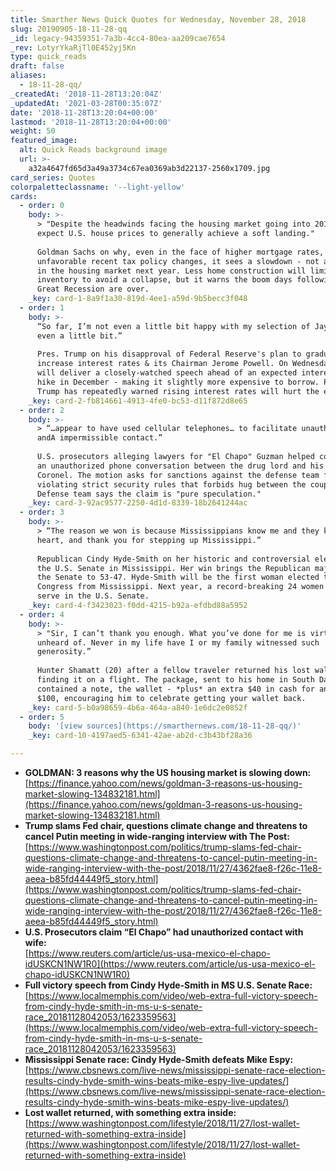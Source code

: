 ```yaml
---
title: Smarther News Quick Quotes for Wednesday, November 28, 2018
slug: 20190905-18-11-28-qq
_id: legacy-94359351-7a3b-4cc4-80ea-aa209cae7654
_rev: LotyrYkaRjTl0E452yj5Kn
type: quick_reads
draft: false
aliases:
  - 18-11-28-qq/
_createdAt: '2018-11-28T13:20:04Z'
_updatedAt: '2021-03-28T00:35:07Z'
date: '2018-11-28T13:20:04+00:00'
lastmod: '2018-11-28T13:20:04+00:00'
weight: 50
featured_image:
  alt: Quick Reads background image
  url: >-
    a32a4647fd65d3a49a3734c67ea0369ab3d22137-2560x1709.jpg
card_series: Quotes
colorpaletteclassname: '--light-yellow'
cards:
  - order: 0
    body: >-
      > "Despite the headwinds facing the housing market going into 2019, we
      expect U.S. house prices to generally achieve a soft landing."  
        
      Goldman Sachs on why, even in the face of higher mortgage rates,
      unfavorable recent tax policy changes, it sees a slowdown - not a crisis
      in the housing market next year. Less home construction will limit
      inventory to avoid a collapse, but it warns the boom days following the
      Great Recession are over.
    _key: card-1-8a9f1a30-819d-4ee1-a59d-9b5becc3f048
  - order: 1
    body: >-
      “So far, I’m not even a little bit happy with my selection of Jay. Not
      even a little bit.”  
        
      Pres. Trump on his disapproval of Federal Reserve's plan to gradual
      increase interest rates & its Chairman Jerome Powell. On Wednesday, Powell
      will deliver a closely-watched speech ahead of an expected interest rate
      hike in December - making it slightly more expensive to borrow. Pres.
      Trump has repeatedly warned rising interest rates will hurt the economy.
    _key: card-2-fb814661-4913-4fe0-bc53-d11f872d8e65
  - order: 2
    body: >-
      > “…appear to have used cellular telephones… to facilitate unauthorized…
      andA impermissible contact.”  
        
      U.S. prosecutors alleging lawyers for "El Chapo" Guzman helped coordinate
      an unauthorized phone conversation between the drug lord and his wife Emma
      Coronel. The motion asks for sanctions against the defense team for
      violating strict security rules that forbids hug between the couple.
      Defense team says the claim is "pure speculation."
    _key: card-3-92ac9577-2250-4d1d-8339-18b2641244ac
  - order: 3
    body: >-
      > “The reason we won is because Mississippians know me and they know my
      heart, and thank you for stepping up Mississippi.”  
        
      Republican Cindy Hyde-Smith on her historic and controversial election to
      the U.S. Senate in Mississippi. Her win brings the Republican majority in
      the Senate to 53-47. Hyde-Smith will be the first woman elected to
      Congress from Mississippi. Next year, a record-breaking 24 women will
      serve in the U.S. Senate.
    _key: card-4-f3423023-f0dd-4215-b92a-efdbd88a5952
  - order: 4
    body: >-
      > "Sir, I can’t thank you enough. What you’ve done for me is virtually
      unheard of. Never in my life have I or my family witnessed such
      generosity.”  
        
      Hunter Shamatt (20) after a fellow traveler returned his lost wallet after
      finding it on a flight. The package, sent to his home in South Dakota,
      contained a note, the wallet - *plus* an extra $40 in cash for an even
      $100, encouraging him to celebrate getting your wallet back.
    _key: card-5-b0a98659-4b6a-464a-a840-1e6dc2e0852f
  - order: 5
    body: '[view sources](https://smarthernews.com/18-11-28-qq/)'
    _key: card-10-4197aed5-6341-42ae-ab2d-c3b43bf28a36

---
```

* **GOLDMAN: 3 reasons why the US housing market is slowing down:**  
[https://finance.yahoo.com/news/goldman-3-reasons-us-housing-market-slowing-134832181.html](https://finance.yahoo.com/news/goldman-3-reasons-us-housing-market-slowing-134832181.html)
* **Trump slams Fed chair, questions climate change and threatens to cancel Putin meeting in wide-ranging interview with The Post:**  
[https://www.washingtonpost.com/politics/trump-slams-fed-chair-questions-climate-change-and-threatens-to-cancel-putin-meeting-in-wide-ranging-interview-with-the-post/2018/11/27/4362fae8-f26c-11e8-aeea-b85fd44449f5_story.html](https://www.washingtonpost.com/politics/trump-slams-fed-chair-questions-climate-change-and-threatens-to-cancel-putin-meeting-in-wide-ranging-interview-with-the-post/2018/11/27/4362fae8-f26c-11e8-aeea-b85fd44449f5_story.html)
* **U.S. Prosecutors claim “El Chapo” had unauthorized contact with wife:**  
[https://www.reuters.com/article/us-usa-mexico-el-chapo-idUSKCN1NW1R0](https://www.reuters.com/article/us-usa-mexico-el-chapo-idUSKCN1NW1R0)
* **Full victory speech from Cindy Hyde-Smith in MS U.S. Senate Race:**  
[https://www.localmemphis.com/video/web-extra-full-victory-speech-from-cindy-hyde-smith-in-ms-u-s-senate-race_20181128042053/1623359563](https://www.localmemphis.com/video/web-extra-full-victory-speech-from-cindy-hyde-smith-in-ms-u-s-senate-race_20181128042053/1623359563)
* **Mississippi Senate race: Cindy Hyde-Smith defeats Mike Espy:**  
[https://www.cbsnews.com/live-news/mississippi-senate-race-election-results-cindy-hyde-smith-wins-beats-mike-espy-live-updates/](https://www.cbsnews.com/live-news/mississippi-senate-race-election-results-cindy-hyde-smith-wins-beats-mike-espy-live-updates/)
* **Lost wallet returned, with something extra inside:**  
[https://www.washingtonpost.com/lifestyle/2018/11/27/lost-wallet-returned-with-something-extra-inside](https://www.washingtonpost.com/lifestyle/2018/11/27/lost-wallet-returned-with-something-extra-inside)